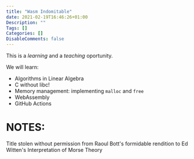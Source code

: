 ```yaml
---
title: "Wasm Indomitable"
date: 2021-02-19T16:46:26+01:00
Description: ""
Tags: []
Categories: []
DisableComments: false
---
```

This is a _learning_ and a _teaching_ oportunity.

We will learn:

* Algorithms in Linear Algebra
* C without libc!
* Memory management: implementing `malloc` and `free`
* WebAssembly
* GitHub Actions


# NOTES:

Title stolen without permission from Raoul Bott's formidable rendition to Ed Witten's Interpretation of Morse Theory
